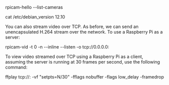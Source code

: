 rpicam-hello --list-cameras

cat /etc/debian_version 
12.10




You can also stream video over TCP. As before, we can send an unencapsulated H.264 stream over the network. To use a Raspberry Pi as a server:

rpicam-vid -t 0 -n --inline --listen -o tcp://0.0.0.0:<port>

To view video streamed over TCP using a Raspberry Pi as a client, assuming the server is running at 30 frames per second, use the following command:

ffplay tcp://<ip-addr-of-server>:<port> -vf "setpts=N/30" -fflags nobuffer -flags low_delay -framedrop
